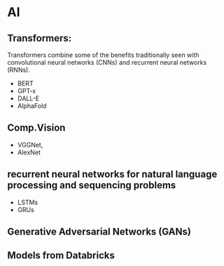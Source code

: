 # AI

## Transformers:

Transformers combine some of the benefits traditionally seen with convolutional
neural networks (CNNs) and recurrent neural networks (RNNs).

* BERT
* GPT-x
* DALL-E
* AlphaFold

## Comp.Vision

* VGGNet,
* AlexNet

## recurrent neural networks for natural language processing and sequencing problems

* LSTMs
* GRUs

## Generative Adversarial Networks (GANs)

## Models from Databricks
